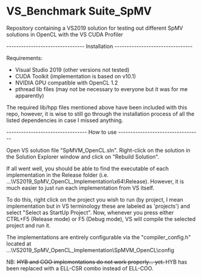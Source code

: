 # VS_Benchmark Suite_SpMV
Repository containing a VS2019 solution for testing out different SpMV solutions in OpenCL with the VS CUDA Profiler

-------------------------------- Installation --------------------------------

Requirements:
   - Visual Studio 2019 (other versions not tested)
   - CUDA Toolkit (implementation is based on v10.1)
   - NVIDIA GPU compatible with OpenCL 1.2
   - pthread lib files (may not be necessary to everyone but it was for me apparently)
   
The required lib/hpp files mentioned above have been included with this repo, however, it is wise to still go through the installation process of all the listed dependencies in case I missed anything.

--------------------------------- How to use ----------------------------------

Open VS solution file "SpMVM_OpenCL.sln". 
Right-click on the solution in the Solution Explorer window and click on "Rebuild Solution".

If all went well, you should be able to find the executable of each implementation in the Release folder (i.e. ...\VS2019_SpMV_OpenCL_Implementation\x64\Release). 
However, it is much easier to just run each implementation from VS itself.

To do this, right click on the project you wish to run (by project, I mean implementation but in VS terminology these are labeled as 'projects') and select "Select as StartUp Project". 
Now, whenever you press either CTRL+F5 (Release mode) or F5 (Debug mode), VS will compile the selected project and run it.

The implementations are entirely configurable via the "compiler_config.h" located at ...\VS2019_SpMV_OpenCL_Implementation\SpMVM_OpenCL\config

NB: <del> HYB and COO implementations do not work properly... yet. </del> HYB has been replaced with a ELL-CSR combo instead of ELL-COO.
